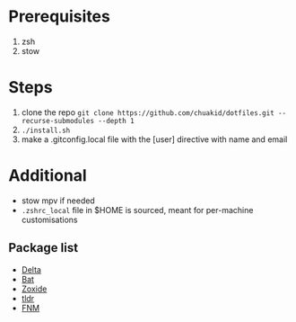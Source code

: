 # Prerequisites
1. zsh
2. stow

# Steps
1. clone the repo `git clone https://github.com/chuakid/dotfiles.git --recurse-submodules --depth 1`
2. `./install.sh`
3. make a .gitconfig.local file with the [user] directive with name and email


# Additional
- stow mpv if needed
- `.zshrc_local` file in $HOME is sourced, meant for per-machine customisations

## Package list
- [Delta](https://github.com/dandavison/delta)
- [Bat](https://github.com/sharkdp/bat)
- [Zoxide](https://github.com/ajeetdsouza/zoxide)
- [tldr](https://github.com/tldr-pages/tldr)
- [FNM](https://github.com/Schniz/fnm)


